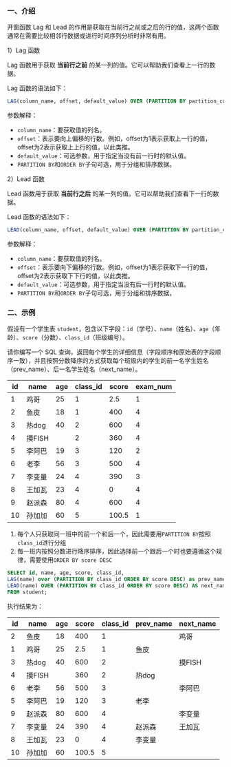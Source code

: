 ### 一、介绍

开窗函数 Lag 和 Lead 的作用是获取在当前行之前或之后的行的值，这两个函数通常在需要比较相邻行数据或进行时间序列分析时非常有用。

1）Lag 函数

Lag 函数用于获取 **当前行之前** 的某一列的值。它可以帮助我们查看上一行的数据。

Lag 函数的语法如下：

```sql
LAG(column_name, offset, default_value) OVER (PARTITION BY partition_column ORDER BY sort_column)
```

参数解释：

- `column_name`：要获取值的列名。
- `offset`：表示要向上偏移的行数。例如，offset为1表示获取上一行的值，offset为2表示获取上上行的值，以此类推。
- `default_value`：可选参数，用于指定当没有前一行时的默认值。
- `PARTITION BY`和`ORDER BY`子句可选，用于分组和排序数据。

2）Lead 函数

Lead 函数用于获取 **当前行之后** 的某一列的值。它可以帮助我们查看下一行的数据。

Lead 函数的语法如下：

```sql
LEAD(column_name, offset, default_value) OVER (PARTITION BY partition_column ORDER BY sort_column)
```

参数解释：

- `column_name`：要获取值的列名。
- `offset`：表示要向下偏移的行数。例如，offset为1表示获取下一行的值，offset为2表示获取下下行的值，以此类推。
- `default_value`：可选参数，用于指定当没有后一行时的默认值。
- `PARTITION BY`和`ORDER BY`子句可选，用于分组和排序数据。

### 二、示例

假设有一个学生表 `student`，包含以下字段：`id`（学号）、`name`（姓名）、`age`（年龄）、`score`（分数）、`class_id`（班级编号）。

请你编写一个 SQL 查询，返回每个学生的详细信息（字段顺序和原始表的字段顺序一致），并且按照分数降序的方式获取每个班级内的学生的前一名学生姓名（prev_name）、后一名学生姓名（next_name）。

| id   | name   | age  | class_id | score | exam_num |
| ---- | ------ | ---- | -------- | ----- | -------- |
| 1    | 鸡哥   | 25   | 1        | 2.5   | 1        |
| 2    | 鱼皮   | 18   | 1        | 400   | 4        |
| 3    | 热dog  | 40   | 2        | 600   | 4        |
| 4    | 摸FISH |      | 2        | 360   | 4        |
| 5    | 李阿巴 | 19   | 3        | 120   | 2        |
| 6    | 老李   | 56   | 3        | 500   | 4        |
| 7    | 李变量 | 24   | 4        | 390   | 3        |
| 8    | 王加瓦 | 23   | 4        | 0     | 4        |
| 9    | 赵派森 | 80   | 4        | 600   | 4        |
| 10   | 孙加加 | 60   | 5        | 100.5 | 1        |



1. 每个人只获取同一班中的前一个和后一个，因此需要用`PARTITION BY`按照`class_id`进行分组
2. 每一班内按照分数进行降序排序，因此选择前一个跟后一个时也要遵循这个规律，需要使用`ORDER BY score DESC`

```sql
SELECT id, name, age, score, class_id,
LAG(name) over (PARTITION BY class_id ORDER BY score DESC) as prev_name, 
LEAD(name) OVER (PARTITION BY class_id ORDER BY score DESC) AS next_name 
FROM student;
```

执行结果为：

| id   | name   | age  | score | class_id | prev_name | next_name |
| ---- | ------ | ---- | ----- | -------- | --------- | --------- |
| 2    | 鱼皮   | 18   | 400   | 1        |           | 鸡哥      |
| 1    | 鸡哥   | 25   | 2.5   | 1        | 鱼皮      |           |
| 3    | 热dog  | 40   | 600   | 2        |           | 摸FISH    |
| 4    | 摸FISH |      | 360   | 2        | 热dog     |           |
| 6    | 老李   | 56   | 500   | 3        |           | 李阿巴    |
| 5    | 李阿巴 | 19   | 120   | 3        | 老李      |           |
| 9    | 赵派森 | 80   | 600   | 4        |           | 李变量    |
| 7    | 李变量 | 24   | 390   | 4        | 赵派森    | 王加瓦    |
| 8    | 王加瓦 | 23   | 0     | 4        | 李变量    |           |
| 10   | 孙加加 | 60   | 100.5 | 5        |           |           |